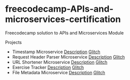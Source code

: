 # freecodecamp-APIs-and-microservices-certification
Freecodecamp solution to APIs and Microservices Module

Projects

- Timestamp Microservice [Description](Project-Description/Timestamp-Microservice.md) [Glitch](https://gamy-leopard.glitch.me/)
- Request Header Parser Microservice [Description](Project-Description/Request-Header-Parser-Microservice.md) [Glitch](https://open-literate-constellation.glitch.me)
- URL Shortener Microservice [Description](Project-Description/URL-Shortener-Microservice.md) [Glitch](https://big-iced-caribou.glitch.me)
- Exercise Tracker [Description](Project-Description/Exercise-Tracker-Microservice.md) [Glitch](https://zesty-airy-iridium.glitch.me)
- File Metadata Microservice [Description](Project-Description/File-Metadata-Microservice.md) [Glitch](https://curly-substantial-puma.glitch.me)
